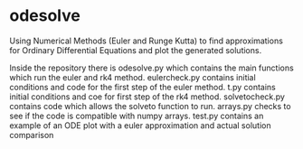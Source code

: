 # odesolve
Using Numerical Methods (Euler and Runge Kutta) to find approximations for Ordinary Differential Equations and plot the generated solutions.

Inside the repository there is odesolve.py which contains the main functions which run the euler and rk4 method. 
eulercheck.py contains initial conditions and code for the first step of the euler method.
t.py contains initial conditions and coe for first step of the rk4 method.
solvetocheck.py contains code which allows the solveto function to run.
arrays.py checks to see if the code is compatible with numpy arrays.
test.py contains an example of an ODE plot with a euler approximation and actual solution comparison
